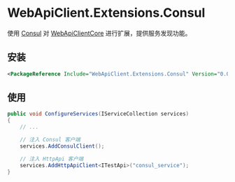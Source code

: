 # WebApiClient.Extensions.Consul
使用 [Consul](https://github.com/G-Research/consuldotnet) 对 [WebApiClientCore](https://github.com/dotnetcore/WebApiClient) 进行扩展，提供服务发现功能。

## 安装
```xml
<PackageReference Include="WebApiClient.Extensions.Consul" Version="0.0.2" />
```

## 使用
```cs
public void ConfigureServices(IServiceCollection services)
{
    // ...

    // 注入 Consul 客户端
    services.AddConsulClient();

    // 注入 HttpApi 客户端
    services.AddHttpApiClient<ITestApi>("consul_service");
}
```
